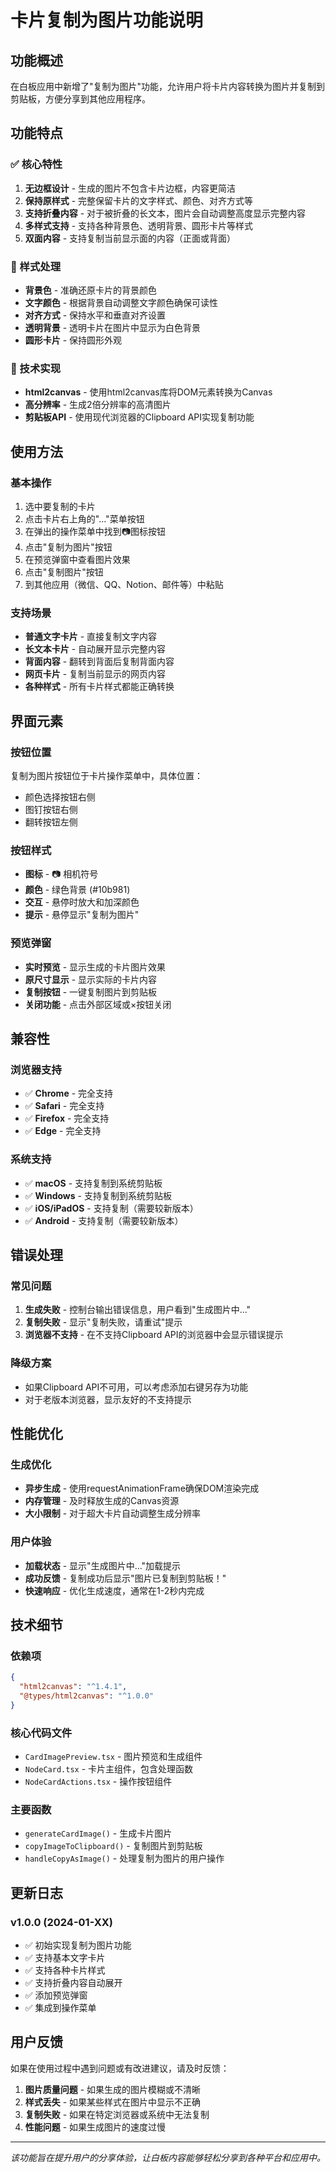 # 卡片复制为图片功能说明

## 功能概述

在白板应用中新增了"复制为图片"功能，允许用户将卡片内容转换为图片并复制到剪贴板，方便分享到其他应用程序。

## 功能特点

### ✅ 核心特性
1. **无边框设计** - 生成的图片不包含卡片边框，内容更简洁
2. **保持原样式** - 完整保留卡片的文字样式、颜色、对齐方式等
3. **支持折叠内容** - 对于被折叠的长文本，图片会自动调整高度显示完整内容
4. **多样式支持** - 支持各种背景色、透明背景、圆形卡片等样式
5. **双面内容** - 支持复制当前显示面的内容（正面或背面）

### 🎨 样式处理
- **背景色** - 准确还原卡片的背景颜色
- **文字颜色** - 根据背景自动调整文字颜色确保可读性
- **对齐方式** - 保持水平和垂直对齐设置
- **透明背景** - 透明卡片在图片中显示为白色背景
- **圆形卡片** - 保持圆形外观

### 📱 技术实现
- **html2canvas** - 使用html2canvas库将DOM元素转换为Canvas
- **高分辨率** - 生成2倍分辨率的高清图片
- **剪贴板API** - 使用现代浏览器的Clipboard API实现复制功能

## 使用方法

### 基本操作
1. 选中要复制的卡片
2. 点击卡片右上角的"..."菜单按钮
3. 在弹出的操作菜单中找到📷图标按钮
4. 点击"复制为图片"按钮
5. 在预览弹窗中查看图片效果
6. 点击"复制图片"按钮
7. 到其他应用（微信、QQ、Notion、邮件等）中粘贴

### 支持场景
- **普通文字卡片** - 直接复制文字内容
- **长文本卡片** - 自动展开显示完整内容
- **背面内容** - 翻转到背面后复制背面内容
- **网页卡片** - 复制当前显示的网页内容
- **各种样式** - 所有卡片样式都能正确转换

## 界面元素

### 按钮位置
复制为图片按钮位于卡片操作菜单中，具体位置：
- 颜色选择按钮右侧
- 图钉按钮右侧
- 翻转按钮左侧

### 按钮样式
- **图标** - 📷 相机符号
- **颜色** - 绿色背景 (#10b981)
- **交互** - 悬停时放大和加深颜色
- **提示** - 悬停显示"复制为图片"

### 预览弹窗
- **实时预览** - 显示生成的卡片图片效果
- **原尺寸显示** - 显示实际的卡片内容
- **复制按钮** - 一键复制图片到剪贴板
- **关闭功能** - 点击外部区域或×按钮关闭

## 兼容性

### 浏览器支持
- ✅ **Chrome** - 完全支持
- ✅ **Safari** - 完全支持
- ✅ **Firefox** - 完全支持
- ✅ **Edge** - 完全支持

### 系统支持
- ✅ **macOS** - 支持复制到系统剪贴板
- ✅ **Windows** - 支持复制到系统剪贴板
- ✅ **iOS/iPadOS** - 支持复制（需要较新版本）
- ✅ **Android** - 支持复制（需要较新版本）

## 错误处理

### 常见问题
1. **生成失败** - 控制台输出错误信息，用户看到"生成图片中..."
2. **复制失败** - 显示"复制失败，请重试"提示
3. **浏览器不支持** - 在不支持Clipboard API的浏览器中会显示错误提示

### 降级方案
- 如果Clipboard API不可用，可以考虑添加右键另存为功能
- 对于老版本浏览器，显示友好的不支持提示

## 性能优化

### 生成优化
- **异步生成** - 使用requestAnimationFrame确保DOM渲染完成
- **内存管理** - 及时释放生成的Canvas资源
- **大小限制** - 对于超大卡片自动调整生成分辨率

### 用户体验
- **加载状态** - 显示"生成图片中..."加载提示
- **成功反馈** - 复制成功后显示"图片已复制到剪贴板！"
- **快速响应** - 优化生成速度，通常在1-2秒内完成

## 技术细节

### 依赖项
```json
{
  "html2canvas": "^1.4.1",
  "@types/html2canvas": "^1.0.0"
}
```

### 核心代码文件
- `CardImagePreview.tsx` - 图片预览和生成组件
- `NodeCard.tsx` - 卡片主组件，包含处理函数
- `NodeCardActions.tsx` - 操作按钮组件

### 主要函数
- `generateCardImage()` - 生成卡片图片
- `copyImageToClipboard()` - 复制图片到剪贴板
- `handleCopyAsImage()` - 处理复制为图片的用户操作

## 更新日志

### v1.0.0 (2024-01-XX)
- ✅ 初始实现复制为图片功能
- ✅ 支持基本文字卡片
- ✅ 支持各种卡片样式
- ✅ 支持折叠内容自动展开
- ✅ 添加预览弹窗
- ✅ 集成到操作菜单

## 用户反馈

如果在使用过程中遇到问题或有改进建议，请及时反馈：

1. **图片质量问题** - 如果生成的图片模糊或不清晰
2. **样式丢失** - 如果某些样式在图片中显示不正确
3. **复制失败** - 如果在特定浏览器或系统中无法复制
4. **性能问题** - 如果生成图片的速度过慢

---

*该功能旨在提升用户的分享体验，让白板内容能够轻松分享到各种平台和应用中。* 